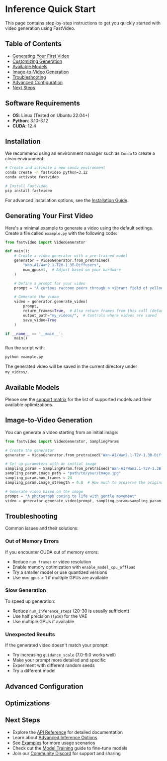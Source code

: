 # Inference Quick Start

This page contains step-by-step instructions to get you quickly started with video generation using FastVideo.

## Table of Contents
- [Generating Your First Video](#generating-your-first-video)
- [Customizing Generation](#customizing-generation)
- [Available Models](#available-models)
- [Image-to-Video Generation](#image-to-video-generation)
- [Troubleshooting](#troubleshooting)
- [Advanced Configuration](#advanced-configuration)
- [Next Steps](#next-steps)

## Software Requirements
- **OS**: Linux (Tested on Ubuntu 22.04+)
- **Python**: 3.10-3.12
- **CUDA**: 12.4

## Installation

We recommend using an environment manager such as `Conda` to create a clean environment:

```bash
# Create and activate a new conda environment
conda create -n fastvideo python=3.12
conda activate fastvideo

# Install FastVideo
pip install fastvideo
```

For advanced installation options, see the [Installation Guide](installation.md).

## Generating Your First Video
Here's a minimal example to generate a video using the default settings. Create a file called `example.py` with the following code:

```python
from fastvideo import VideoGenerator

def main():
    # Create a video generator with a pre-trained model
    generator = VideoGenerator.from_pretrained(
        "Wan-AI/Wan2.1-T2V-1.3B-Diffusers",
        num_gpus=1,  # Adjust based on your hardware
    )

    # Define a prompt for your video
    prompt = "A curious raccoon peers through a vibrant field of yellow sunflowers, its eyes wide with interest."

    # Generate the video
    video = generator.generate_video(
        prompt,
        return_frames=True,  # Also return frames from this call (defaults to False)
        output_path="my_videos/",  # Controls where videos are saved
        save_video=True
    )

if __name__ == '__main__':
    main()
```

Run the script with:

```bash
python example.py
```

The generated video will be saved in the current directory under `my_videos/`.

## Available Models

Please see the [support matrix](#support-matrix) for the list of supported models and their available optimizations.

## Image-to-Video Generation

You can generate a video starting from an initial image:

```python
from fastvideo import VideoGenerator, SamplingParam

# Create the generator
generator = VideoGenerator.from_pretrained("Wan-AI/Wan2.1-T2V-1.3B-Diffusers")

# Set up parameters with an initial image
sampling_param = SamplingParam.from_pretrained("Wan-AI/Wan2.1-T2V-1.3B-Diffusers")
sampling_param.image_path = "path/to/your/image.jpg"
sampling_param.num_frames = 24
sampling_param.image_strength = 0.8  # How much to preserve the original image (0-1)

# Generate video based on the image
prompt = "A photograph coming to life with gentle movement"
video = generator.generate_video(prompt, sampling_param=sampling_param)
```

## Troubleshooting

Common issues and their solutions:

### Out of Memory Errors
If you encounter CUDA out of memory errors:
- Reduce `num_frames` or video resolution
- Enable memory optimization with `enable_model_cpu_offload`
- Try a smaller model or use quantized versions
- Use `num_gpus` > 1 if multiple GPUs are available

### Slow Generation
To speed up generation:
- Reduce `num_inference_steps` (20-30 is usually sufficient)
- Use half precision (`fp16`) for the VAE
- Use multiple GPUs if available

### Unexpected Results
If the generated video doesn't match your prompt:
- Try increasing `guidance_scale` (7.0-9.0 works well)
- Make your prompt more detailed and specific
- Experiment with different random seeds
- Try a different model

## Advanced Configuration

## Optimizations

## Next Steps

- Explore the [API Reference](../api/index.md) for detailed documentation
- Learn about [Advanced Inference Options](../inference/overview_back.md)
- See [Examples](../examples/index.md) for more usage scenarios
- Check out the [Model Training](../training/overview.md) guide to fine-tune models
- Join our [Community Discord](https://discord.gg/fastvideo) for support and sharing
